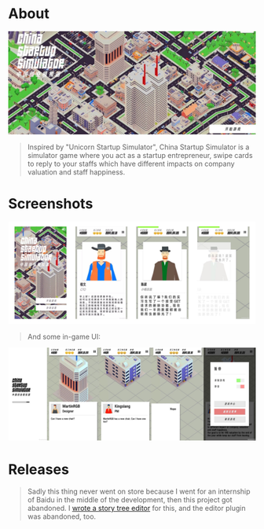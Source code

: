 # About
![](banner.jpg)

> Inspired by "Unicorn Startup Simulator", China Startup Simulator is a simulator game where you act as a startup entrepreneur, swipe cards to reply to your staffs which have different impacts on company valuation and staff happiness.

# Screenshots

![](screenshot1.jpg)

> And some in-game UI:

![](screenshot2.jpg)

# Releases
> Sadly this thing never went on store because I went for an internship of Baidu in the middle of the development, then this project got abandoned. I [wrote a story tree editor](https://www.justzht.com/css-cetacea-dev-blog/) for this, and the editor plugin was abandoned, too.
